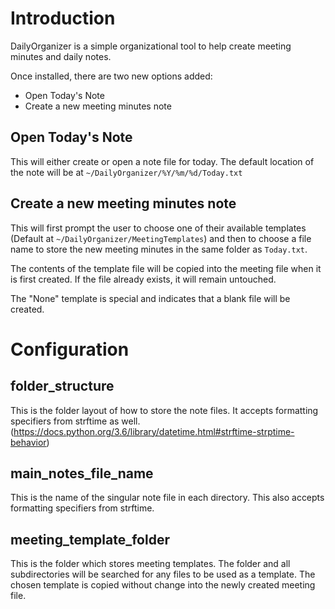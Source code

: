 # Introduction
DailyOrganizer is a simple organizational tool to help create meeting minutes and daily notes.

Once installed, there are two new options added:
- Open Today's Note
- Create a new meeting minutes note

## Open Today's Note
This will either create or open a note file for today. The default location of the note will be at `~/DailyOrganizer/%Y/%m/%d/Today.txt`

## Create a new meeting minutes note
This will first prompt the user to choose one of their available templates (Default at `~/DailyOrganizer/MeetingTemplates`) and then to choose a file name to store the new meeting minutes in the same folder as `Today.txt`.

The contents of the template file will be copied into the meeting file when it is first created. If the file already exists, it will remain untouched.

The "None" template is special and indicates that a blank file will be created.

# Configuration
## folder_structure
This is the folder layout of how to store the note files. It accepts formatting specifiers from strftime as well. (https://docs.python.org/3.6/library/datetime.html#strftime-strptime-behavior)

## main_notes_file_name
This is the name of the singular note file in each directory. This also accepts formatting specifiers from strftime.

## meeting_template_folder
This is the folder which stores meeting templates. The folder and all subdirectories will be searched for any files to be used as a template. The chosen template is copied without change into the newly created meeting file.
